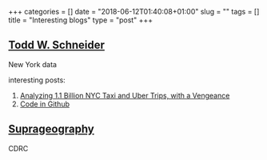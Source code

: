 +++
categories = []
date = "2018-06-12T01:40:08+01:00"
slug = ""
tags = []
title = "Interesting blogs"
type = "post"
+++

## [Todd W. Schneider](http://toddwschneider.com/)

New York data

interesting posts:

1. [Analyzing 1.1 Billion NYC Taxi and Uber Trips, with a Vengeance](http://toddwschneider.com/posts/analyzing-1-1-billion-nyc-taxi-and-uber-trips-with-a-vengeance/ "Analyzing 1.1 Billion NYC Taxi and Uber Trips, with a Vengeance")
2. [Code in Github](https://github.com/toddwschneider/nyc-taxi-data)

## [Suprageography](http://oobrien.com/ "Suprageography")

CDRC

